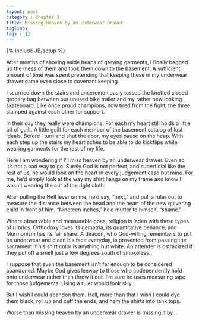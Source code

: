 ```yaml
---
layout: post
category : Chapter 3
title: Missing Heaven by an Underwear Drawer
tagline:
tags : []
---
```

{% include JB/setup %}

After months of shoving aside heaps of greying garments, I finally bagged up the mess of them and took them down to the basement. A sufficient amount of time was spent pretending that keeping these in my underwear drawer came even close to covenant keeping.

I scurried down the stairs and unceremoniously tossed the knotted closed grocery bag between our unused bike trailer and my rather new looking skateboard. Like once proud champions, now tired from the fight, the three slumped against each other for support. 

In their day they really were champions. For each my heart still holds a little bit of guilt. A little guilt for each member of the basement catalog of lost ideals. Before I turn and shut the door, my eyes pause on the heap. With each step up the stairs my heart aches to be able to do kickflips while wearing garments for the rest of my life.

Here I am wondering if I’ll miss heaven by an underwear drawer. Even so, it’s not a bad way to go. Surely God is not perfect, and superficial like the rest of us, he would look on the heart in every judgement case but mine. For me, he’d simply look at the way my shirt hangs on my frame and know I wasn’t wearing the cut of the right cloth.

After pulling the Hell lever on me, he’d say, “next,” and pull a ruler out to measure the distance between the head and the heart of the new quivering child in front of him. “Nineteen inches,” he’d mutter to himself, “shame.”

Where observable and measurable goes, religion is laden with these types of rubrics. Orthodoxy loves its gematria, its quantitative penance, and Mormonism has its fair share. A deacon, who God-willing remembers to put on underwear and clean his face everyday, is prevented from passing the sacrament if his shirt color is anything but white. An attender is ostracized if they put off a  smell just a few degrees south of smokeless.

I suppose that even the basement isn’t far enough to be considered abandoned. Maybe God gives leeway to those who codependently hold onto underwear rather than throw it out. I’m sure he uses measuring tape for those judgements. Using a ruler would look silly. 

But I wish I could abandon them. Hell, more than that I wish I could dye them black, roll up and cuff the ends, and hem the shirts into tank tops.

Worse than missing heaven by an underwear drawer is missing it by...
